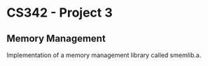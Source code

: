 # CS342 - Project 3
## Memory Management
Implementation of a memory management library called smemlib.a.
